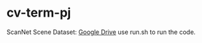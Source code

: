 # cv-term-pj
ScanNet Scene Dataset: [Google Drive](https://drive.google.com/drive/folders/1LyeLuJzTH7-JWUG886gpN1WEzxGDRLm3)
use run.sh to run the code.

